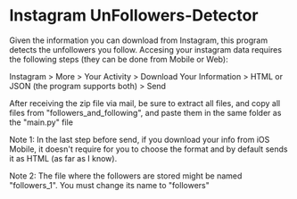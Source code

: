 # Instagram UnFollowers-Detector

Given the information you can download from Instagram, this program detects the unfollowers you follow.
Accesing your instagram data requires the following steps (they can be done from Mobile or Web):

Instagram > More > Your Activity > Download Your Information > HTML or JSON (the program supports both) > Send

After receiving the zip file via mail, be sure to extract all files, and copy all files from "followers_and_following", and paste them in the same folder as the "main.py" file

Note 1: In the last step before send, if you download your info from iOS Mobile, it doesn't require for you to choose the format and by default sends it as HTML (as far as I know).

Note 2: The file where the followers are stored might be named "followers_1". You must change its name to "followers"
